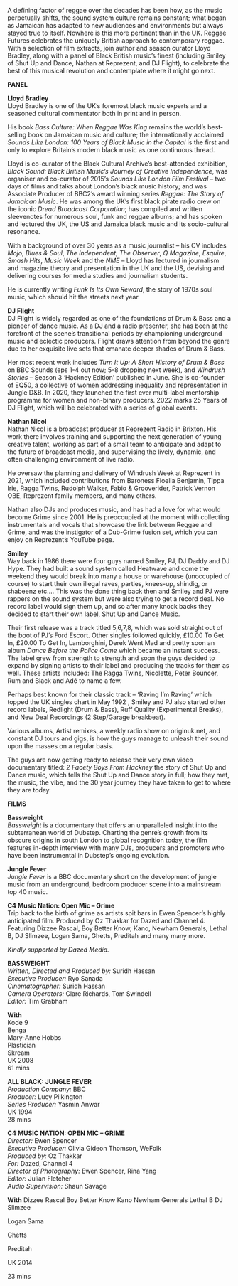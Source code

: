 
A defining factor of reggae over the decades has been how, as the music perpetually shifts, the sound system culture remains constant; what began as Jamaican has adapted to new audiences and environments but always stayed true to itself. Nowhere is this more pertinent than in the UK. Reggae Futures celebrates the uniquely British approach to contemporary reggae. With a selection of film extracts, join author and season curator Lloyd Bradley, along with a panel of Black British music’s finest (including Smiley of Shut Up and Dance, Nathan at Reprezent, and DJ Flight), to celebrate the best of this musical revolution and contemplate where it might go next.  

**PANEL**  

**Lloyd Bradley**  
Lloyd Bradley is one of the UK’s foremost black music experts and a seasoned cultural commentator both in print and in person.

His book _Bass Culture: When Reggae Was King_ remains the world’s best-selling book on Jamaican music and culture; the internationally acclaimed _Sounds Like London: 100 Years of Black Music in the Capital_ is the first and only to explore Britain’s modern black music as one continuous thread.

Lloyd is co-curator of the Black Cultural Archive’s best-attended exhibition, _Black Sound: Black British Music’s Journey of Creative Independence_, was organiser and co-curator of 2015’s _Sounds Like London Film Festival_  – two days of films and talks about London’s black music history; and was Associate Producer of BBC2’s award winning series _Reggae: The Story of Jamaican Music_. He was among the UK’s first black pirate radio crew on the iconic _Dread Broadcast Corporation_; has compiled and written sleevenotes for numerous soul, funk and reggae albums; and has spoken and lectured the UK, the US and Jamaica black music and its socio-cultural resonance.

With a background of over 30 years as a music journalist – his CV includes _Mojo_, _Blues & Soul_, _The Independent_, _The Observer_, _Q_ _Magazine_, _Esquire_, _Smash Hits_, _Music Week_ and the _NME_ – Lloyd has lectured in journalism and magazine theory and presentation in the UK and the US, devising and delivering courses for media studies and journalism students.

He is currently writing _Funk Is Its Own Reward_, the story of 1970s soul music, which should hit the streets next year.

**DJ Flight**  
DJ Flight is widely regarded as one of the foundations of Drum & Bass and a pioneer of dance music. As a DJ and a radio presenter, she has been at the forefront of the scene’s transitional periods by championing underground music and eclectic producers. Flight draws attention from beyond the genre due to her exquisite live sets that emanate deeper shades of Drum & Bass.

Her most recent work includes _Turn It Up: A Short History of Drum & Bass_ on BBC Sounds (eps 1-4 out now; 5-8 dropping next week), and _Windrush Stories_ – Season 3 ‘Hackney Edition’ published in June. She is co-founder of EQ50, a collective of women addressing inequality and representation in Jungle D&B. In 2020, they launched the first ever multi-label mentorship programme for women and non-binary producers. 2022 marks 25 Years of DJ Flight, which will be celebrated with a series of global events.

**Nathan Nicol**  
Nathan Nicol is a broadcast producer at Reprezent Radio in Brixton.  His work there involves training and supporting the next generation of young creative talent, working as part of a small team to anticipate and adapt to the future of broadcast media, and supervising the lively, dynamic, and often challenging environment of live radio.

He oversaw the planning and delivery of Windrush Week at Reprezent in 2021, which included contributions from Baroness Floella Benjamin, Tippa Irie, Ragga Twins, Rudolph Walker, Fabio & Grooverider, Patrick Vernon OBE, Reprezent family members, and many others.

Nathan also DJs and produces music, and has had a love for what would become Grime since 2001. He is preoccupied at the moment with collecting instrumentals and vocals that showcase the link between Reggae and Grime, and was the instigator of a Dub-Grime fusion set, which you can enjoy on Reprezent’s YouTube page.

**Smiley**  
Way back in 1986 there were four guys named Smiley, PJ, DJ Daddy and DJ Hype. They had built a sound system called Heatwave and come the weekend they would break into many a house or warehouse (unoccupied of course) to start their own illegal raves, parties, knees-up, shindig, or shabeenz etc.... This was the done thing back then and Smiley and PJ were rappers on the sound system but were also trying to get a record deal. No record label would sign them up, and so after many knock backs they decided to start their own label, Shut Up and Dance Music.

Their first release was a track titled 5,6,7,8, which was sold straight out of the boot of PJ’s Ford Escort. Other singles followed quickly, £10.00 To Get In, £20.00 To Get In, Lamborghini, Derek Went Mad and pretty soon an album _Dance Before the Police Come_ which became an instant success. The label grew from strength to strength and soon the guys decided to expand by signing artists to their label and producing the tracks for them as well. These artists included: The Ragga Twins, Nicolette, Peter Bouncer, Rum and Black and Adé to name a few.

Perhaps best known for their classic track – ‘Raving I’m Raving’ which topped the UK singles chart in May 1992 , Smiley and PJ also started other record labels, Redlight (Drum & Bass), Ruff Quality (Experimental Breaks), and New Deal Recordings (2 Step/Garage breakbeat).

Various albums, Artist remixes, a weekly radio show on originuk.net, and constant DJ tours and gigs, is how the guys manage to unleash their sound upon the masses on a regular basis.

The guys are now getting ready to release their very own video documentary titled: _2 Facety Boys From Hackney_ the story of Shut Up and Dance music, which tells the Shut Up and Dance story in full; how they met, the music, the vibe, and the 30 year journey they have taken to get to where they are today.

**FILMS**  

**Bassweight**  
_Bassweight_ is a documentary that offers an unparalleled insight into the subterranean world of Dubstep. Charting the genre’s growth from its obscure origins in south London to global recognition today, the film features in-depth interview with many DJs, producers and promoters who have been instrumental in Dubstep’s ongoing evolution.

**Jungle Fever**  
_Jungle Fever_ is a BBC documentary short on the development of jungle music from an underground, bedroom producer scene into a mainstream top 40 music.

**C4 Music Nation: Open Mic – Grime**  
Trip back to the birth of grime as artists spit bars in Ewen Spencer’s highly anticipated film. Produced by Oz Thakkar for Dazed and Channel 4. Featuring Dizzee Rascal, Boy Better Know, Kano, Newham Generals, Lethal B, DJ Slimzee, Logan Sama, Ghetts, Preditah and many many more.

_Kindly supported by Dazed Media._

**BASSWEIGHT**  
_Written, Directed and Produced by:_ Suridh Hassan  
_Executive Producer:_ Ryo Sanada  
_Cinematographer:_ Suridh Hassan  
_Camera Operators:_ Clare Richards, Tom Swindell  
_Editor:_ Tim Grabham  

**With**  
Kode 9  
Benga  
Mary-Anne Hobbs  
Plastician  
Skream  
UK 2008  
61 mins

**ALL BLACK: JUNGLE FEVER**  
_Production Company:_ BBC  
_Producer:_ Lucy Pilkington  
_Series Producer:_ Yasmin Anwar  
UK 1994  
28 mins  

**C4 MUSIC NATION: OPEN MIC – GRIME**  
_Director:_ Ewen Spencer  
_Executive Producer:_ Olivia Gideon Thomson, WeFolk  
_Produced by:_ Oz Thakkar  
_For:_ Dazed, Channel 4  
_Director of Photography:_ Ewen Spencer, Rina Yang  
_Editor:_ Julian Fletcher  
_Audio Supervision:_ Shaun Savage  

**With** 
Dizzee Rascal
Boy Better Know
Kano
Newham Generals
Lethal B
DJ Slimzee

Logan Sama

Ghetts

Preditah

UK 2014

23 mins
<!--stackedit_data:
eyJoaXN0b3J5IjpbLTI1NTg2MzhdfQ==
-->